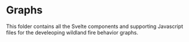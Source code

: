 # Graphs

This folder contains all the Svelte components and supporting Javascript files for the develeoping wildland fire behavior graphs.